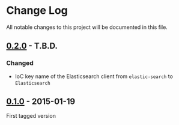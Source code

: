# Change Log
All notable changes to this project will be documented in this file.

## [0.2.0]() - T.B.D.

### Changed

- IoC key name of the Elasticsearch client from `elastic-search` to `Elasticsearch`


## [0.1.0](https://github.com/nWidart/Laravel-broadway/releases/tag/0.1) - 2015-01-19

First tagged version

